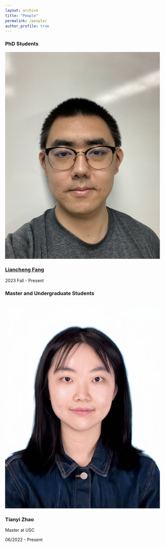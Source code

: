 ```yaml
---
layout: archive
title: "People"
permalink: /people/
author_profile: true
---
```


### PhD Students 
<div class="uk-grid-small uk-child-width-1-2@s" uk-grid>
	<div class="uk-card uk-card-default uk-grid-collapse uk-child-width-1-2@s uk-margin" uk-grid>
	    <div class="uk-card-media-left uk-cover-container">
	        <img src="/images/Liancheng_photo.jpg" alt="" uk-cover>
	        <canvas width="600" height="400"></canvas>
	    </div>
	    <div>
	        <div class="uk-card-body">
	            <h3 class="uk-card-title"><a href="https://fangliancheng.github.io/">Liancheng Fang</a></h3>
	            <p>2023 Fall - Present</p>
	        </div>
	    </div>
	</div>
</div>


### Master and Undergraduate Students
<div class="uk-grid-small uk-child-width-1-2@s" uk-grid>
	<div class="uk-card uk-card-default uk-grid-collapse uk-child-width-1-2@s uk-margin" uk-grid>
	    <div class="uk-card-media-left uk-cover-container">
	        <img src="/images/WechatIMG493.jpeg" alt="" uk-cover>
	        <canvas width="600" height="400"></canvas>
	    </div>
	    <div>
	        <div class="uk-card-body">
	            <h3 class="uk-card-title">Tianyi Zhao</h3>
	            <p>Master at USC</p>
		    <p>06/2022 - Present</p>
	        </div>
	    </div>
	</div>
</div>
